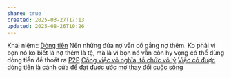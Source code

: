 ```yaml
---
share: true
created: 2025-03-27T17:13
updated: 2025-08-26T10:26
---
```

Khái niệm:: [Dòng tiền](../../%CE%9E%20Kh%C3%A1i%20ni%E1%BB%87m/D%C3%B2ng%20ti%E1%BB%81n.md)
Nên những đứa nợ vẫn cố gắng nợ thêm. Ko phải vì bọn nó ko biết là nợ thêm là tệ, mà là vì bọn nó vẫn còn hy vọng có thể dùng dòng tiền để thoát ra
[P2P](../../Kinh%20t%E1%BA%BF/C%C3%A1c%20n%E1%BB%81n%20kinh%20t%E1%BA%BF%20thay%20th%E1%BA%BF/P2P.md)
[Công việc vô nghĩa, tổ chức vô lý](../../%C4%90%E1%BA%A1o%20%C4%91%E1%BB%A9c,%20ph%C3%A1p%20lu%E1%BA%ADt.%20Kinh%20t%E1%BA%BF%20ch%C3%ADnh%20tr%E1%BB%8B/Ch%E1%BB%A7%20ngh%C4%A9a%20t%C6%B0%20b%E1%BA%A3n,%20t%C3%A2n%20t%E1%BB%B1%20do/C%C3%B4ng%20vi%E1%BB%87c%20v%C3%B4%20ngh%C4%A9a,%20t%E1%BB%95%20ch%E1%BB%A9c%20v%C3%B4%20l%C3%BD.md)
[Việc có được dòng tiền là cánh cửa để đạt được ước mơ thay đổi cuộc sống](../../../%F0%9F%93%9CT%C3%A0i%20nguy%C3%AAn/Ni%E1%BB%81m%20tin,%20di%E1%BB%85n%20ng%C3%B4n/Ti%E1%BB%81n/N%E1%BB%A3/Vi%E1%BB%87c%20c%C3%B3%20%C4%91%C6%B0%E1%BB%A3c%20d%C3%B2ng%20ti%E1%BB%81n%20l%C3%A0%20c%C3%A1nh%20c%E1%BB%ADa%20%C4%91%E1%BB%83%20%C4%91%E1%BA%A1t%20%C4%91%C6%B0%E1%BB%A3c%20%C6%B0%E1%BB%9Bc%20m%C6%A1%20thay%20%C4%91%E1%BB%95i%20cu%E1%BB%99c%20s%E1%BB%91ng.md)